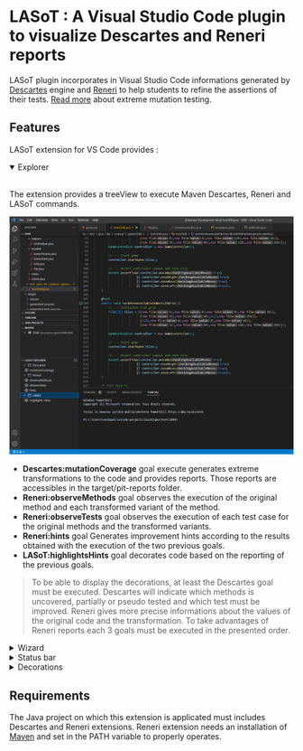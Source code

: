 # LASoT : A Visual Studio Code plugin to visualize Descartes and Reneri reports 

LASoT plugin incorporates in Visual Studio Code informations generated by [Descartes](https://github.com/STAMP-project/pitest-descartes) engine and [Reneri](https://github.com/STAMP-project/descartes-reneri) to help students to refine the assertions of their tests. [Read more](https://github.com/STAMP-project/pitest-descartes#mutation-testing) about extreme mutation testing.

## Features

LASoT extension for VS Code provides : 

<details open>
<summary>Explorer</summary><br>

The extension provides a treeView to execute Maven Descartes, Reneri and LASoT commands.  <br>

![LASoT Explorer](img/lasot-explorer.PNG)

- <strong>Descartes:mutationCoverage</strong> goal execute generates extreme transformations to the code and provides reports.  Those reports are accessibles in the target/pit-reports folder. 
- <strong>Reneri:observeMethods</strong> goal observes the execution of the original method and each transformed variant of the method. 
- <strong>Reneri:observeTests</strong> goal observes the execution of each test case for the original methods and the transformed variants. 
- <strong>Reneri:hints</strong> goal Generates improvement hints according to the results obtained with the execution of the two previous goals. 
- <strong>LASoT:highlightsHints</strong> goal decorates code based on the reporting of the previous goals. 

> To be able to display the decorations, at least the Descartes goal must be executed.  Descartes will indicate which methods is uncovered, partially or pseudo tested and which test must be improved.  Reneri gives more precise informations about the values of the original code and the transformation. To take advantages of Reneri reports each 3 goals must be executed in the presented order. 

</details>

<details closed>
<summary>Wizard</summary><br>

A Wizard to guide users to follow the steps correctly. To launch the wizard enter "LASoT Wizard" in the command palette (Ctrl+Shift+P).<br>

![Wizard](img/lasot-wizard.PNG)

</details>

<details closed>
<summary>Status bar</summary><br>

Quick indication of survived mutations in the status bar.<br>

![Status bar](img/lasot-statusbar.PNG)

You can click on it to show more informations about the mutation score and the undected mutations.  The mutation score is calculated as the ratio of live mutants to overall mutants.

![Dialog](img/lasot-statusbar-dialog.PNG)


</details>
<details closed>
<summary>Decorations</summary><br>

The extension decorates the signature of the methods in your classes and in the code of your tests suites.  It incorporates informations showed in an overlay when you hover the decoration.<br> 

> Tips : Code highlighted is indicated with blue points in the minimap. <br>
> ![Methods Decorations](img/lasot-decorations-minimap.PNG)

The overlay of <strong>signaled methods</strong> indicates the classification of this method (uncovered, partially-tested or pseudo-tested).  It also gives more informations about the undetected mutations and killed mutations.

![Methods Decorations](img/lasot-decorations-methods.PNG)

The overlay of <strong>signaled tests</strong> indicates the value and type of the decorated part for the original version of the program and the undetected mutation.

![Methods Decorations](img/lasot-decorations-tests.PNG)

</details>

## Requirements

The Java project on which this extension is applicated must includes Descartes and Reneri extensions.  Reneri extension needs an installation of [Maven](https://github.com/apache/maven) and set in the PATH variable to properly operates. 

